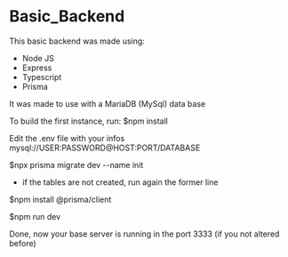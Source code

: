 # Basic_Backend

This basic backend was made using:
 - Node JS
 - Express
 - Typescript
 - Prisma

It was made to use with a MariaDB (MySql) data base

To build the first instance, run:
$npm install

Edit the .env file with your infos
mysql://USER:PASSWORD@HOST:PORT/DATABASE

$npx prisma migrate dev --name init
* if the tables are not created, run again the former line

$npm install @prisma/client

$npm run dev

Done, now your base server is running in the port 3333 (if you not altered before)
